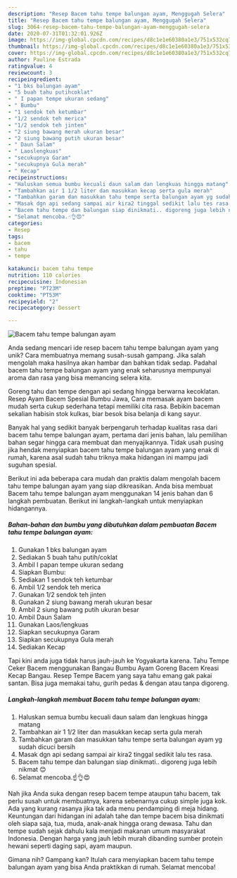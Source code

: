 ```yaml
---
description: "Resep Bacem tahu tempe balungan ayam, Menggugah Selera"
title: "Resep Bacem tahu tempe balungan ayam, Menggugah Selera"
slug: 3064-resep-bacem-tahu-tempe-balungan-ayam-menggugah-selera
date: 2020-07-31T01:32:01.926Z
image: https://img-global.cpcdn.com/recipes/d8c1e1e60380a1e3/751x532cq70/bacem-tahu-tempe-balungan-ayam-foto-resep-utama.jpg
thumbnail: https://img-global.cpcdn.com/recipes/d8c1e1e60380a1e3/751x532cq70/bacem-tahu-tempe-balungan-ayam-foto-resep-utama.jpg
cover: https://img-global.cpcdn.com/recipes/d8c1e1e60380a1e3/751x532cq70/bacem-tahu-tempe-balungan-ayam-foto-resep-utama.jpg
author: Pauline Estrada
ratingvalue: 4
reviewcount: 3
recipeingredient:
- "1 bks balungan ayam"
- "5 buah tahu putihcoklat"
- " I papan tempe ukuran sedang"
- " Bumbu"
- "1 sendok teh ketumbar"
- "1/2 sendok teh merica"
- "1/2 sendok teh jinten"
- "2 siung bawang merah ukuran besar"
- "2 siung bawang putih ukuran besar"
- " Daun Salam"
- " Laoslengkuas"
- "secukupnya Garam"
- "secukupnya Gula merah"
- " Kecap"
recipeinstructions:
- "Haluskan semua bumbu kecuali daun salam dan lengkuas hingga matang"
- "Tambahkan air 1 1/2 liter dan masukkan kecap serta gula merah"
- "Tambahkan garam dan masukkan tahu tempe serta balungan ayam yg sudah dicuci bersih"
- "Masak dgn api sedang sampai air kira2 tinggal sedikit lalu tes rasa."
- "Bacem tahu tempe dan balungan siap dinikmati.. digoreng juga lebih nikmat 😊"
- "Selamat mencoba.☝👌😍"
categories:
- Resep
tags:
- bacem
- tahu
- tempe

katakunci: bacem tahu tempe 
nutrition: 110 calories
recipecuisine: Indonesian
preptime: "PT23M"
cooktime: "PT53M"
recipeyield: "2"
recipecategory: Dessert

---
```



![Bacem tahu tempe balungan ayam](https://img-global.cpcdn.com/recipes/d8c1e1e60380a1e3/751x532cq70/bacem-tahu-tempe-balungan-ayam-foto-resep-utama.jpg)

Anda sedang mencari ide resep bacem tahu tempe balungan ayam yang unik? Cara membuatnya memang susah-susah gampang. Jika salah mengolah maka hasilnya akan hambar dan bahkan tidak sedap. Padahal bacem tahu tempe balungan ayam yang enak seharusnya mempunyai aroma dan rasa yang bisa memancing selera kita.

Goreng tahu dan tempe dengan api sedang hingga berwarna kecoklatan. Resep Ayam Bacem Spesial Bumbu Jawa, Cara memasak ayam bacem mudah serta cukup sederhana tetapi memiliki cita rasa. Bebikin baceman sekalian habisin stok kulkas, biar besok bisa belanja di kang sayur.

Banyak hal yang sedikit banyak berpengaruh terhadap kualitas rasa dari bacem tahu tempe balungan ayam, pertama dari jenis bahan, lalu pemilihan bahan segar hingga cara membuat dan menyajikannya. Tidak usah pusing jika hendak menyiapkan bacem tahu tempe balungan ayam yang enak di rumah, karena asal sudah tahu triknya maka hidangan ini mampu jadi suguhan spesial.


Berikut ini ada beberapa cara mudah dan praktis dalam mengolah bacem tahu tempe balungan ayam yang siap dikreasikan. Anda bisa membuat Bacem tahu tempe balungan ayam menggunakan 14 jenis bahan dan 6 langkah pembuatan. Berikut ini langkah-langkah untuk menyiapkan hidangannya.

<!--inarticleads1-->

##### Bahan-bahan dan bumbu yang dibutuhkan dalam pembuatan Bacem tahu tempe balungan ayam:

1. Gunakan 1 bks balungan ayam
1. Sediakan 5 buah tahu putih/coklat
1. Ambil  I papan tempe ukuran sedang
1. Siapkan  Bumbu:
1. Sediakan 1 sendok teh ketumbar
1. Ambil 1/2 sendok teh merica
1. Gunakan 1/2 sendok teh jinten
1. Gunakan 2 siung bawang merah ukuran besar
1. Ambil 2 siung bawang putih ukuran besar
1. Ambil  Daun Salam
1. Gunakan  Laos/lengkuas
1. Siapkan secukupnya Garam
1. Siapkan secukupnya Gula merah
1. Sediakan  Kecap


Tapi kini anda juga tidak harus jauh-jauh ke Yogyakarta karena. Tahu Tempe Ceker Bacem menggunakan Bangau Bumbu Ayam Goreng Bacem Kreasi Kecap Bangau. Resep Tempe Bacem yang saya tahu emang gak pakai santan. Bisa juga memakai tahu, gurih pedas &amp; dengan atau tanpa digoreng. 

<!--inarticleads2-->

##### Langkah-langkah membuat Bacem tahu tempe balungan ayam:

1. Haluskan semua bumbu kecuali daun salam dan lengkuas hingga matang
1. Tambahkan air 1 1/2 liter dan masukkan kecap serta gula merah
1. Tambahkan garam dan masukkan tahu tempe serta balungan ayam yg sudah dicuci bersih
1. Masak dgn api sedang sampai air kira2 tinggal sedikit lalu tes rasa.
1. Bacem tahu tempe dan balungan siap dinikmati.. digoreng juga lebih nikmat 😊
1. Selamat mencoba.☝👌😍


Nah jika Anda suka dengan resep bacem tempe ataupun tahu bacem, tak perlu susah untuk membuatnya, karena sebenarnya cukup simple juga kok. Ada yang kurang rasanya jika tak ada menu pendamping di meja hidang. Keuntungan dari hidangan ini adalah tahe dan tempe bacem bisa dinikmati oleh siapa saja, tua, muda, anak-anak hingga orang dewasa. Tahu dan tempe sudah sejak dahulu kala menjadi makanan umum masyarakat Indonesia. Dengan harga yang jauh lebih murah dibanding sumber protein hewani seperti daging sapi, ayam maupun. 

Gimana nih? Gampang kan? Itulah cara menyiapkan bacem tahu tempe balungan ayam yang bisa Anda praktikkan di rumah. Selamat mencoba!
